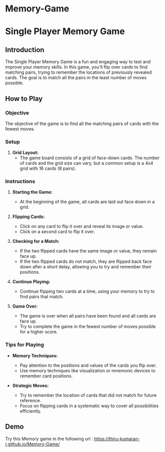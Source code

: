 # Memory-Game
# Single Player Memory Game

## Introduction

The Single Player Memory Game is a fun and engaging way to test and improve your memory skills. In this game, you'll flip over cards to find matching pairs, trying to remember the locations of previously revealed cards. The goal is to match all the pairs in the least number of moves possible.

## How to Play

### Objective
The objective of the game is to find all the matching pairs of cards with the fewest moves.

### Setup
1. **Grid Layout:**
   - The game board consists of a grid of face-down cards. The number of cards and the grid size can vary, but a common setup is a 4x4 grid with 16 cards (8 pairs).

### Instructions
1. **Starting the Game:**
   - At the beginning of the game, all cards are laid out face down in a grid.
   
2. **Flipping Cards:**
   - Click on any card to flip it over and reveal its image or value.
   - Click on a second card to flip it over.
   
3. **Checking for a Match:**
   - If the two flipped cards have the same image or value, they remain face up.
   - If the two flipped cards do not match, they are flipped back face down after a short delay, allowing you to try and remember their positions.
   
4. **Continue Playing:**
   - Continue flipping two cards at a time, using your memory to try to find pairs that match.
   
5. **Game Over:**
   - The game is over when all pairs have been found and all cards are face up.
   - Try to complete the game in the fewest number of moves possible for a higher score.

### Tips for Playing
- **Memory Techniques:**
  - Pay attention to the positions and values of the cards you flip over.
  - Use memory techniques like visualization or mnemonic devices to remember card positions.
  
- **Strategic Moves:**
  - Try to remember the location of cards that did not match for future reference.
  - Focus on flipping cards in a systematic way to cover all possibilities efficiently.


## Demo

Try this Memory game in the following url :
 https://thiru-kumaran-r.github.io/Memory-Game/
